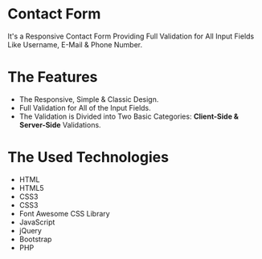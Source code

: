 # Contact Form
It's a Responsive Contact Form Providing Full Validation for All Input Fields Like Username, E-Mail & Phone Number.

# The Features
* The Responsive, Simple & Classic Design.
* Full Validation for All of the Input Fields.
* The Validation is Divided into Two Basic Categories: **Client-Side & Server-Side** Validations.

# The Used Technologies
* HTML
* HTML5
* CSS3
* CSS3
* Font Awesome CSS Library
* JavaScript
* jQuery
* Bootstrap
* PHP
